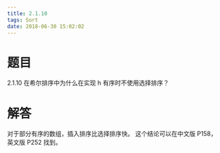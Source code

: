 ```yaml
---
title: 2.1.10
tags: Sort
date: 2018-06-30 15:02:02
---
```


# 题目

2.1.10
在希尔排序中为什么在实现 h 有序时不使用选择排序？

# 解答

对于部分有序的数组，插入排序比选择排序快。
这个结论可以在中文版 P158， 英文版 P252 找到。